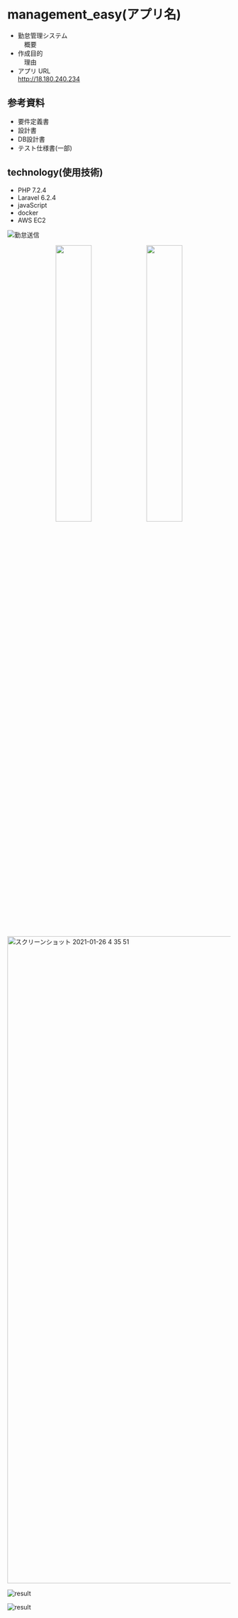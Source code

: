 # management_easy(アプリ名)

- 勤怠管理システム</br>
　概要
- 作成目的</br>
　理由
- アプリ URL</br>
  http://18.180.240.234
## 参考資料
- 要件定義書</br>
- 設計書</br>
- DB設計書</br>
- テスト仕様書(一部)</br>

## technology(使用技術)
- PHP 7.2.4
- Laravel 6.2.4
- javaScript
- docker
- AWS EC2


![勤怠送信](https://user-images.githubusercontent.com/58096254/105898295-99e34c00-605c-11eb-87f4-c63c4aab87a3.gif)

<div align="center">
  <img src="https://user-images.githubusercontent.com/58096254/105756925-9a161580-5f90-11eb-89b6-2fdce8ffd1e5.png" width=40%>  
  <img src="https://user-images.githubusercontent.com/58096254/105756925-9a161580-5f90-11eb-89b6-2fdce8ffd1e5.png" width=40%>
</div>
<img width="1461" alt="スクリーンショット 2021-01-26 4 35 51" src="https://user-images.githubusercontent.com/58096254/105756925-9a161580-5f90-11eb-89b6-2fdce8ffd1e5.png">

![result](https://user-images.githubusercontent.com/58096254/105898295-99e34c00-605c-11eb-87f4-c63c4aab87a3.gif)


![result](https://user-images.githubusercontent.com/58096254/105904470-84722000-6064-11eb-9e05-30f32b8e47ee.gif)
